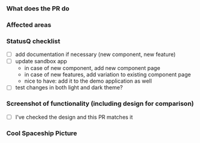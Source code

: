 ### What does the PR do

<!-- Fill in the relevant information below to help us evaluate your proposed changes. -->

### Affected areas

<!-- List the affected areas (e.g wallet, browser, etc..) -->

### StatusQ checklist

- [ ] add documentation if necessary (new component, new feature)
- [ ] update sandbox app
  - in case of new component, add new component page
  - in case of new features, add variation to existing component page
  - nice to have: add it to the demo application as well
- [ ] test changes in both light and dark theme?

### Screenshot of functionality (including design for comparison)

- [ ] I've checked the design and this PR matches it

<!-- screenshot (or gif/video) that demonstrates the functionality, specially important if it's a bug fix. -->

### Cool Spaceship Picture

<!-- optional but cool ->
